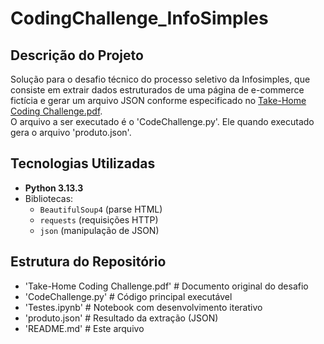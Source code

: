 # CodingChallenge_InfoSimples

## Descrição do Projeto
Solução para o desafio técnico do processo seletivo da Infosimples, que consiste em extrair dados estruturados de uma página de e-commerce fictícia e gerar um arquivo JSON conforme especificado no [Take-Home Coding Challenge.pdf](Take-Home%20Coding%20Challenge.pdf).  
O arquivo a ser executado é o 'CodeChallenge.py'. Ele quando executado gera o arquivo 'produto.json'.

## Tecnologias Utilizadas
- **Python 3.13.3**
- Bibliotecas:
  - `BeautifulSoup4` (parse HTML)
  - `requests` (requisições HTTP)
  - `json` (manipulação de JSON)

## Estrutura do Repositório
- 'Take-Home Coding Challenge.pdf' # Documento original do desafio
- 'CodeChallenge.py' # Código principal executável
- 'Testes.ipynb' # Notebook com desenvolvimento iterativo
- 'produto.json' # Resultado da extração (JSON)
- 'README.md' # Este arquivo
